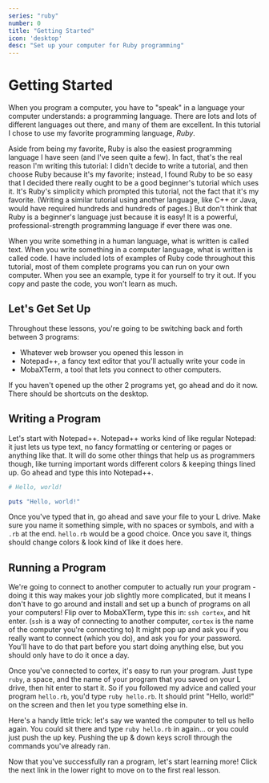 ```yaml
---
series: "ruby"
number: 0
title: "Getting Started"
icon: 'desktop'
desc: "Set up your computer for Ruby programming"
---
```

# Getting Started

When you program a computer, you have to "speak" in a language your computer understands: a programming language. There are lots and lots of different languages out there, and many of them are excellent. In this tutorial I chose to use my favorite programming language, *Ruby*.

Aside from being my favorite, Ruby is also the easiest programming language I have seen (and I've seen quite a few). In fact, that's the real reason I'm writing this tutorial: I didn't decide to write a tutorial, and then choose Ruby because it's my favorite; instead, I found Ruby to be so easy that I decided there really ought to be a good beginner's tutorial which uses it. It's Ruby's simplicity which prompted this tutorial, not the fact that it's my favorite. (Writing a similar tutorial using another language, like C++ or Java, would have required hundreds and hundreds of pages.) But don't think that Ruby is a beginner's language just because it is easy! It is a powerful, professional-strength programming language if ever there was one.

When you write something in a human language, what is written is called text. When you write something in a computer language, what is written is called code. I have included lots of examples of Ruby code throughout this tutorial, most of them complete programs you can run on your own computer. When you see an example, type it for yourself to try it out.  If you copy and paste the code, you won't learn as much.

## Let's Get Set Up

Throughout these lessons, you're going to be switching back and forth between 3 programs:

* Whatever web browser you opened this lesson in
* Notepad++, a fancy text editor that you'll actually write your code in
* MobaXTerm, a tool that lets you connect to other computers.

If you haven't opened up the other 2 programs yet, go ahead and do it now.  There should be shortcuts on the desktop.

## Writing a Program

Let's start with Notepad++.  Notepad++ works kind of like regular Notepad: it just lets us type text, no fancy formatting or centering or pages or anything like that.  It will do some other things that help us as programmers though, like turning important words different colors & keeping things lined up.  Go ahead and type this into Notepad++.

~~~~ruby
# Hello, world!

puts "Hello, world!"
~~~~

Once you've typed that in, go ahead and save your file to your L drive.  Make sure you name it something simple, with no spaces or symbols, and with a `.rb` at the end.  `hello.rb` would be a good choice.  Once you save it, things should change colors & look kind of like it does here.

## Running a Program

We're going to connect to another computer to actually run your program - doing it this way makes your job slightly more complicated, but it means I don't have to go around and install and set up a bunch of programs on all your computers!  Flip over to MobaXTerm, type this in: `ssh cortex`, and hit enter.  (`ssh` is a way of connecting to another computer, `cortex` is the name of the computer you're connecting to)  It might pop up and ask you if you really want to connect (which you do), and ask you for your password.  You'll have to do that part before you start doing anything else, but you should only have to do it once a day.

Once you've connected to cortex, it's easy to run your program.  Just type `ruby`, a space, and the name of your program that you saved on your L drive, then hit enter to start it.  So if you followed my advice and called your program `hello.rb`, you'd type `ruby hello.rb`.  It should print "Hello, world!" on the screen and then let you type something else in.

Here's a handy little trick: let's say we wanted the computer to tell us hello again.  You could sit there and type `ruby hello.rb` in again... or you could just push the up key.  Pushing the up & down keys scroll through the commands you've already ran.

Now that you've successfully ran a program, let's start learning more!  Click the next link in the lower right to move on to the first real lesson.
